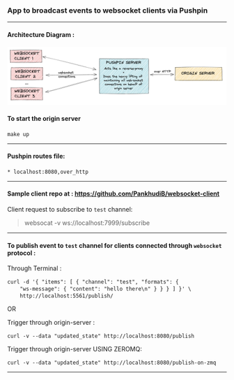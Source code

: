 ### App to broadcast events to websocket clients via Pushpin   

--------
#### Architecture Diagram :

![](websocket-pushpin.png)


#### To start the origin server

```
make up
```
-------
#### Pushpin routes file:

```
* localhost:8080,over_http
```
-------
#### Sample client repo at : https://github.com/PankhudiB/websocket-client

Client request to subscribe to `test` channel:

> websocat -v ws://localhost:7999/subscribe
-------

#### To publish event to `test` channel for clients connected through `websocket` protocol :


Through Terminal :

```
curl -d '{ "items": [ { "channel": "test", "formats": {
    "ws-message": { "content": "hello there\n" } } } ] }' \
    http://localhost:5561/publish/
```

OR 

Trigger through origin-server : 
```
curl -v --data "updated_state" http://localhost:8080/publish
```

Trigger through origin-server  USING ZEROMQ:
```
curl -v --data "updated_state" http://localhost:8080/publish-on-zmq
```
-------